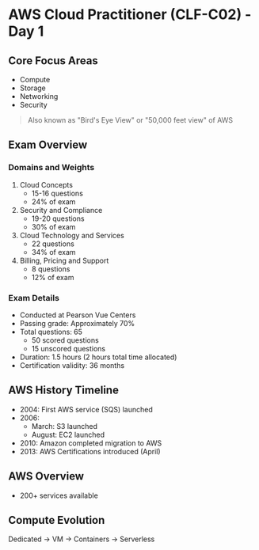 # AWS Cloud Practitioner (CLF-C02) - Day 1

## Core Focus Areas

- Compute
- Storage
- Networking
- Security

> Also known as "Bird's Eye View" or "50,000 feet view" of AWS

## Exam Overview

### Domains and Weights

1. Cloud Concepts
   - 15-16 questions
   - 24% of exam
2. Security and Compliance
   - 19-20 questions
   - 30% of exam
3. Cloud Technology and Services
   - 22 questions
   - 34% of exam
4. Billing, Pricing and Support
   - 8 questions
   - 12% of exam

### Exam Details

- Conducted at Pearson Vue Centers
- Passing grade: Approximately 70%
- Total questions: 65
  - 50 scored questions
  - 15 unscored questions
- Duration: 1.5 hours (2 hours total time allocated)
- Certification validity: 36 months

## AWS History Timeline

- 2004: First AWS service (SQS) launched
- 2006:
  - March: S3 launched
  - August: EC2 launched
- 2010: Amazon completed migration to AWS
- 2013: AWS Certifications introduced (April)

## AWS Overview

- 200+ services available

## Compute Evolution

Dedicated → VM → Containers → Serverless
